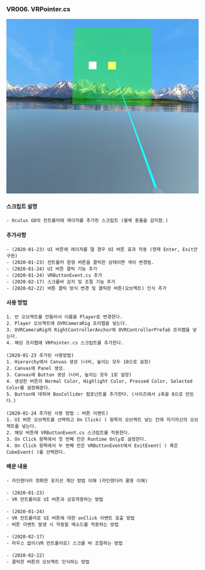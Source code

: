 ### VR006. VRPointer.cs

![ButtonTest](./buttonTest.PNG)


#### 스크립트 설명
	- Oculus GO의 컨트롤러에 레이저를 추가한 스크립트 (물체 충돌을 감지함.)


#### 추가사항
	- (2020-01-23) UI 버튼에 레이저를 댈 경우 UI 버튼 효과 작동 (현재 Enter, Exit만 구현)
	- (2020-01-23) 컨트롤러 원형 버튼을 클릭한 상태이면 색이 변경됨.
	- (2020-01-24) UI 버튼 클릭 기능 추가
	- (2020-01-24) VRButtonEvent.cs 추가
	- (2020-02-17) 스크롤바 감지 및 조절 기능 추가
	- (2020-02-22) 버튼 클릭 방식 변경 및 클릭한 버튼(오브젝트) 인식 추가


#### 사용 방법
	1. 빈 오브젝트를 만들어서 이름을 Player로 변경한다. 
	2. Player 오브젝트에 OVRCameraRig 프리팹을 넣는다.
	3. OVRCameraRig의 RightControllerAnchor에 OVRControllerPrefab 프리팹을 넣는다.
	4. 해당 프리펩에 VRPointer.cs 스크립트를 추가한다.

	(2020-01-23 추가된 사용방법)
	1. Hierarchy에서 Canvas 생성 (너비, 높이는 모두 10으로 설정)
	2. Canvas에 Panel 생성.
	3. Canvas에 Button 생성 (너비, 높이는 모두 1로 설정)
	4. 생성한 버튼의 Normal Color, Highlight Color, Pressed Color, Selected Color를 설정해준다.
	5. Button에 대하여 BoxCollider 컴포넌트를 추가한다. (사이즈에서 z축을 0으로 만든다.)

	(2020-01-24 추가된 사용 방법 : 버튼 이벤트)
	1. UI 버튼 오브젝트를 선택하고 On Click( ) 항목의 오브젝트 넣는 칸에 자기자신의 오브젝트를 넣는다.
	2. 해당 버튼에 VRButtonEvent.cs 스크립트를 적용한다.
	3. On Click 항목에서 첫 번째 칸은 Runtime Only로 설정한다.
	4. On Click 항목에서 두 번째 칸은 VRButtonEvent에서 ExitEvent( ) 혹은 CubeEvent( )를 선택한다.



#### 배운 내용
	- 라인렌더러 정확한 포지션 계산 방법 이해 (라인렌더러 활용 이해)

	- (2020-01-23)
	- VR 컨트롤러로 UI 버튼과 상호작용하는 방법

	- (2020-01-24)
	- VR 컨트롤러로 UI 버튼에 대한 onClick 이벤트 호출 방법
	- 버튼 이벤트 발생 시 작동할 메소드를 적용하는 방법

	- (2020-02-17)
	- 마우스 없이(VR 컨트롤러로) 스크롤 바 조절하는 방법

	- (2020-02-22)
	- 클릭한 버튼의 오브젝트 인식하는 방법